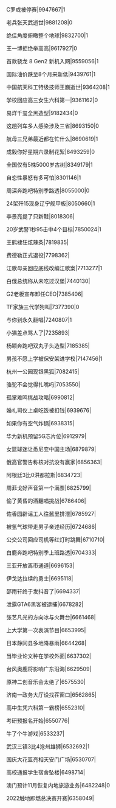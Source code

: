 C罗或被停赛|9947667|1

老兵张天武逝世|9881208|0

绝佳角度俯瞰整个地球|9832700|1

王一博拒绝举高高|9617927|0

首款骁龙 8 Gen2 新机入网|9559056|1

国际油价跌至8个月来新低|9439761|1

中国航天科工特级技师王巍逝世|9364208|1

学校回应高三女生六科第一|9361162|0

易烊千玺全黑造型|9182434|0

这趟列车多人感染涉及三省|8693150|0

航母三兄弟最近都在忙什么|8690619|1

成毅你好星期六录制花絮|8493259|0

全国仅有5株5000岁古树|8349179|1

自恋性暴怒有多可怕|8301146|1

周深奔跑吧特别季路透|8055000|0

24架歼15现身辽宁舰甲板|8050660|1

李景亮提了只新鞋|8018306|

20岁武警1秒95击中4个目标|7850024|1

王鹤棣狂炫辣条|7819835|

费德勒正式退役|7798362|

江歌母亲回应底线改编江歌案|7713277|1

白俄总统称从未吃过汉堡|7440130|

G2老板宣布卸任CEO|7385406|

TF家族三代学狗叫|7377390|0

与你到永久翻唱|7240807|1

小猫差点骂人了|7235893|

杨颖奔跑吧双丸子头造型|7185385|

男孩不愿上学被保安架进学校|7147456|1

杭州一公园现银黑狐|7082415|

骆驼不会觉得扎嘴吗|7053550|

孤掌难鸣挑战攻略|6990812|

婚礼司仪上桌吃饭被扣钱|6939676|

如果你有空气炸锅|6938315|

华为新机预留5G芯片位|6912979|

女篮球迷让悉尼变中国主场|6879879|

俄高官警告称核对抗没有赢家|6856363|

阿根廷3比0洪都拉斯|6834723|

周菲戈好声音第一个满票|6825799|

偷了黄昏的酒翻唱挑战|6786406|

佐香园辟谣工人往酱里排泄|6785927|

被氢气球带走男子亲述经历|6724686|

公交公司回应司机等红灯时跳舞|6710710|

白鹿奔跑吧特别季上班路透|6704333|

三亚开放离市通道|6696153|

伊戈达拉续约勇士|6695118|

邵雨轩终于发抖音了|6694337|

泄露GTA6黑客被逮捕|6678282|

张艺凡光的方向冰与火舞台|6661468|

上大学第一次表演节目|6653995|

日本静冈县多地降暴雨|6644268|

当毕业论文种在学校外面|6637302|

台风奥鹿将影响广东沿海|6629509|

原神二创音乐会太绝了|6575530|

济南一政务大厅设找茬窗口|6562865|

高中生凭六科第一霸榜|6552310|

考研预报名开始|6550776|

牛了个牛游戏|6533237|

武汉三镇3比4沧州雄狮|6532692|1

国庆大花篮亮相天安门广场|6530707|

高校通报学生宿舍坠楼|6498714|

澳门预计11月恢复内地旅游业务|6482248|0

2022触地即燃总决赛开赛|6358049|

